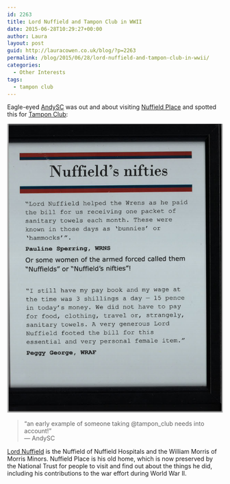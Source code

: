```yaml
---
id: 2263
title: Lord Nuffield and Tampon Club in WWII
date: 2015-06-28T10:29:27+00:00
author: Laura
layout: post
guid: http://lauracowen.co.uk/blog/?p=2263
permalink: /blog/2015/06/28/lord-nuffield-and-tampon-club-in-wwii/
categories:
  - Other Interests
tags:
  - tampon club
---
```

Eagle-eyed [AndySC](https://twitter.com/andysc/ "AndySC on Twitter") was out and about visiting [Nuffield Place](http://www.nationaltrust.org.uk/nuffield-place/ "Nuffield Place") and spotted this for [Tampon Club](http://www.tampon.club/ "Tampon Club website"):

![](uploads/2015/06/tamponclub-wwII.png)

> &#8220;an early example of someone taking @tampon_club needs into account!&#8221;  
> &#8212; AndySC 

[Lord Nuffield](https://en.wikipedia.org/wiki/William_Morris,_1st_Viscount_Nuffield "Lord Nuffield on Wikipedia") is the Nuffield of Nuffield Hospitals and the William Morris of Morris Minors. Nuffield Place is his old home, which is now preserved by the National Trust for people to visit and find out about the things he did, including his contributions to the war effort during World War II.